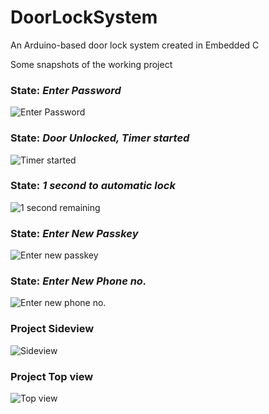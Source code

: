 # DoorLockSystem
An Arduino-based door lock system created in Embedded C


 Some snapshots of the working project
 
 ### State: *Enter Password*
 ![Enter Password](https://github.com/Divya0319/DoorLockSystem/blob/master/snapshots/enter-password.jpg)
 
 
 ### State: *Door Unlocked, Timer started*
 ![Timer started](https://github.com/Divya0319/DoorLockSystem/blob/master/snapshots/locking-in.jpg)
 
 
 ### State: *1 second to automatic lock*
 ![1 second remaining](https://github.com/Divya0319/DoorLockSystem/blob/master/snapshots/hurry-up.jpg)
 
 
 ### State: *Enter New Passkey*
 ![Enter new passkey](https://github.com/Divya0319/DoorLockSystem/blob/master/snapshots/new-passkey.jpg)
 
 
 ### State: *Enter New Phone no.*
 ![Enter new phone no.](https://github.com/Divya0319/DoorLockSystem/blob/master/snapshots/new-phone-no.jpg)
 
 
 ### Project Sideview
 ![Sideview](https://github.com/Divya0319/DoorLockSystem/blob/master/snapshots/project-side-view.jpg)
 
 
 ### Project Top view 
 ![Top view](https://github.com/Divya0319/DoorLockSystem/blob/master/snapshots/project-top-view-circuitery.jpg)
 
 
 
 
